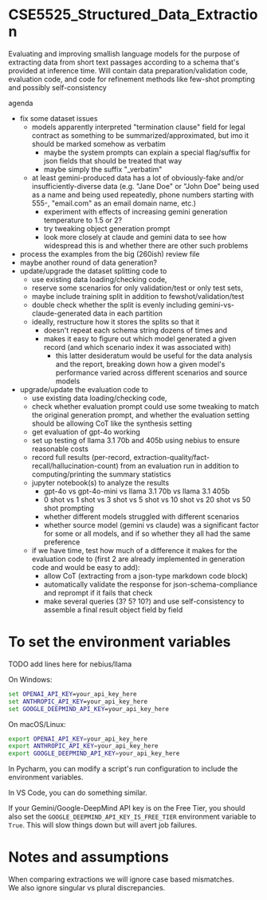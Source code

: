 # CSE5525_Structured_Data_Extraction
Evaluating and improving smallish language models for the purpose of extracting data from short text passages according to a schema that's provided at inference time. Will contain data preparation/validation code, evaluation code, and code for refinement methods like few-shot prompting and possibly self-consistency

agenda
- fix some dataset issues
  - models apparently interpreted "termination clause" field for legal contract as something to be summarized/approximated, but imo it should be marked somehow as verbatim
    - maybe the system prompts can explain a special flag/suffix for json fields that should be treated that way
    - maybe simply the suffix "_verbatim"
  - at least gemini-produced data has a lot of obviously-fake and/or insufficiently-diverse data (e.g. "Jane Doe" or "John Doe" being used as a name and being used repeatedly, phone numbers starting with 555-, "email.com" as an email domain name, etc.)
    - experiment with effects of increasing gemini generation temperature to 1.5 or 2?
    - try tweaking object generation prompt
    - look more closely at claude and gemini data to see how widespread this is and whether there are other such problems
- process the examples from the big (260ish) review file
- maybe another round of data generation?
- update/upgrade the dataset splitting code to 
  - use existing data loading/checking code, 
  - reserve some scenarios for only validation/test or only test sets, 
  - maybe include training split in addition to fewshot/validation/test
  - double check whether the split is evenly including gemini-vs-claude-generated data in each partition
  - ideally, restructure how it stores the splits so that it 
    - doesn't repeat each schema string dozens of times and 
    - makes it easy to figure out which model generated a given record (and which scenario index it was associated with)
      - this latter desideratum would be useful for the data analysis and the report, breaking down how a given model's performance varied across different scenarios and source models
- upgrade/update the evaluation code to 
  - use existing data loading/checking code, 
  - check whether evaluation prompt could use some tweaking to match the original generation prompt, and whether the evaluation setting should be allowing CoT like the synthesis setting
  - get evaluation of gpt-4o working
  - set up testing of llama 3.1 70b and 405b using nebius to ensure reasonable costs
  - record full results (per-record, extraction-quality/fact-recall/hallucination-count) from an evaluation run in addition to computing/printing the summary statistics
  - jupyter notebook(s) to analyze the results
    - gpt-4o vs gpt-4o-mini vs llama 3.1 70b vs llama 3.1 405b
    - 0 shot vs 1 shot vs 3 shot vs 5 shot vs 10 shot vs 20 shot vs 50 shot prompting
    - whether different models struggled with different scenarios
    - whether source model (gemini vs claude) was a significant factor for some or all models, and if so whether they all had the same preference
  - if we have time, test how much of a difference it makes for the evaluation code to (first 2 are already implemented in generation code and would be easy to add):
    - allow CoT (extracting from a json-type markdown code block)
    - automatically validate the response for json-schema-compliance and reprompt if it fails that check
    - make several queries (3? 5? 10?) and use self-consistency to assemble a final result object field by field


# To set the environment variables
TODO add lines here for nebius/llama

On Windows:  
```cmd
set OPENAI_API_KEY=your_api_key_here
set ANTHROPIC_API_KEY=your_api_key_here
set GOOGLE_DEEPMIND_API_KEY=your_api_key_here
```

On macOS/Linux:  
```bash
export OPENAI_API_KEY=your_api_key_here
export ANTHROPIC_API_KEY=your_api_key_here
export GOOGLE_DEEPMIND_API_KEY=your_api_key_here
```

In Pycharm, you can modify a script's run configuration to include the environment variables.

In VS Code, you can do something similar.

If your Gemini/Google-DeepMind API key is on the Free Tier, you should also set the `GOOGLE_DEEPMIND_API_KEY_IS_FREE_TIER` environment variable to `True`. This will slow things down but will avert job failures.

# Notes and assumptions
When comparing extractions we will ignore case based mismatches.  
We also ignore singular vs plural discrepancies.

